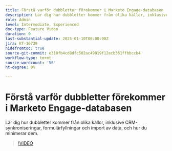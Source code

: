 ```yaml
---
title: Förstå varför dubbletter förekommer i Marketo Engage-databasen
description: Lär dig hur dubbletter kommer från olika källor, inklusive CRM-synkroniseringar, formulärfyllningar och import av data, och hur du minimerar dem.
role: Admin
level: Intermediate, Experienced
doc-type: Feature Video
duration: 0
last-substantial-update: 2025-01-10T00:00:00Z
jira: KT-16739
hidefromtoc: true
source-git-commit: e310fb4cd8dfc502ac49019f12ecb361ffbbccb4
workflow-type: tm+mt
source-wordcount: '56'
ht-degree: 0%

---
```



# Förstå varför dubbletter förekommer i Marketo Engage-databasen

Lär dig hur dubbletter kommer från olika källor, inklusive CRM-synkroniseringar, formulärfyllningar och import av data, och hur du minimerar dem.

>[!VIDEO](https://video.tv.adobe.com/v/3443894/?learn=on&enablevpops&captions=swe)
